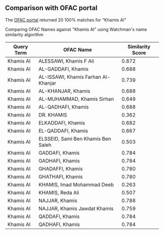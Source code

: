 ## Comparison with OFAC portal
The [OFAC portal](https://sanctionssearch.ofac.treas.gov/) returned 20 100% matches for "Khamis Al"

Comparing OFAC Names against "Khamis Al" using Watchman's name similarity algorithm

| Query Term | OFAC Name | Similarity Score |
|----|----|----|
| Khamis Al |	ALESSAWI, Khamis F Ali	| 0.872 |
| Khamis Al |	AL-GADDAFI, Khamis	| 0.688 |
| Khamis Al |	AL-ISSAWI, Khamis Farhan Al-Khanjar	| 0.739 |
| Khamis Al |	AL-KHANJAR, Khamis	| 0.688 |
| Khamis Al |	AL-MUHAMMAD, Khamis Sirhan	| 0.649 |
| Khamis Al |	AL-QADHAFI, Khamis	| 0.688 |
| Khamis Al |	DR. KHAMIS	| 0.362 |
| Khamis Al |	ELKADDAFI, Khamis	| 0.682 |
| Khamis Al |	EL-QADDAFI, Khamis	| 0.667 |
| Khamis Al |	ELSSEID, Sami Ben Khamis Ben Saleh	| 0.503 |
| Khamis Al |	GADDAFI, Khamis	| 0.784 |
| Khamis Al |	GADHAFI, Khamis	| 0.784 |
| Khamis Al |	GHADAFFI, Khamis	| 0.780 |
| Khamis Al |	GHATHAFI, Khamis	| 0.780 |
| Khamis Al |	KHAMIS, Imad Mohammad Deeb	| 0.263 |
| Khamis Al |	KHAMIS, Reda Ali	| 0.507 |
| Khamis Al |	NAJJAR, Khamis	| 0.788 |
| Khamis Al |	NAJJAR, Khamis Jawdat Khamis	| 0.759 |
| Khamis Al |	QADDAFI, Khamis	| 0.784 |
| Khamis Al |	QADHAFI, Khamis	| 0.784 |
